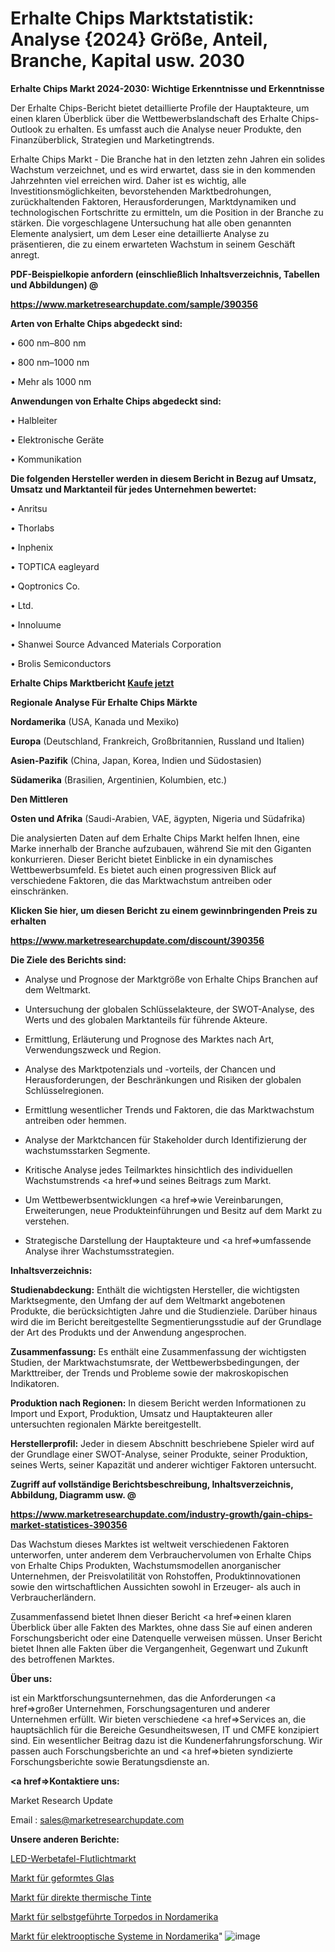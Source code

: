 # Erhalte Chips Marktstatistik: Analyse {2024} Größe, Anteil, Branche, Kapital usw. 2030

<strong>Erhalte Chips Markt 2024-2030: Wichtige Erkenntnisse und Erkenntnisse</strong>

Der Erhalte Chips-Bericht bietet detaillierte Profile der Hauptakteure, um einen klaren Überblick über die Wettbewerbslandschaft des Erhalte Chips-Outlook zu erhalten. Es umfasst auch die Analyse neuer Produkte, den Finanzüberblick, Strategien und Marketingtrends.

Erhalte Chips Markt - Die Branche hat in den letzten zehn Jahren ein solides Wachstum verzeichnet, und es wird erwartet, dass sie in den kommenden Jahrzehnten viel erreichen wird. Daher ist es wichtig, alle Investitionsmöglichkeiten, bevorstehenden Marktbedrohungen, zurückhaltenden Faktoren, Herausforderungen, Marktdynamiken und technologischen Fortschritte zu ermitteln, um die Position in der Branche zu stärken. Die vorgeschlagene Untersuchung hat alle oben genannten Elemente analysiert, um dem Leser eine detaillierte Analyse zu präsentieren, die zu einem erwarteten Wachstum in seinem Geschäft anregt.



<strong><b>PDF-Beispielkopie anfordern (einschließlich Inhaltsverzeichnis, Tabellen und Abbildungen) @ </b></strong>

<strong><a href=https://www.marketresearchupdate.com/sample/390356>

<strong>https://www.marketresearchupdate.com/sample/390356</u></a></strong></strong>



<strong>Arten von Erhalte Chips abgedeckt sind:</strong>

• 600 nm–800 nm

• 800 nm–1000 nm

• Mehr als 1000 nm



<strong>Anwendungen von Erhalte Chips abgedeckt sind:</strong>

• Halbleiter

• Elektronische Geräte

• Kommunikation



<strong>Die folgenden Hersteller werden in diesem Bericht in Bezug auf Umsatz, Umsatz und Marktanteil für jedes Unternehmen bewertet:</strong>

• Anritsu

• Thorlabs

• Inphenix

• TOPTICA eagleyard

• Qoptronics Co.

• Ltd.

• Innoluume

• Shanwei Source Advanced Materials Corporation

• Brolis Semiconductors



<strong>Erhalte Chips Marktbericht <a href=https://www.marketresearchupdate.com/buynow/390356>Kaufe jetzt</a></strong>



<strong>Regionale Analyse Für Erhalte Chips Märkte</strong>



<strong>Nordamerika</strong> (USA, Kanada und Mexiko)



<strong>Europa</strong> (Deutschland, Frankreich, Großbritannien, Russland und Italien)



<strong>Asien-Pazifik</strong> (China, Japan, Korea, Indien und Südostasien)



<strong>Südamerika</strong> (Brasilien, Argentinien, Kolumbien, etc.)



<strong>Den Mittleren</strong> 

<strong>Osten und Afrika</strong> (Saudi-Arabien, VAE, ägypten, Nigeria und Südafrika)

Die analysierten Daten auf dem Erhalte Chips Markt helfen Ihnen, eine Marke innerhalb der Branche aufzubauen, während Sie mit den Giganten konkurrieren. Dieser Bericht bietet Einblicke in ein dynamisches Wettbewerbsumfeld. Es bietet auch einen progressiven Blick auf verschiedene Faktoren, die das Marktwachstum antreiben oder einschränken.



<strong>Klicken Sie hier, um diesen Bericht zu einem gewinnbringenden Preis zu erhalten
</strong>

<strong><a href=https://www.marketresearchupdate.com/discount/390356>https://www.marketresearchupdate.com/discount/390356</b></u></strong></a>



<strong>Die Ziele des Berichts sind:</strong>

- Analyse und Prognose der Marktgröße von Erhalte Chips Branchen auf dem Weltmarkt.

- Untersuchung der globalen Schlüsselakteure, der SWOT-Analyse, des Werts und des globalen Marktanteils für führende Akteure.

- Ermittlung, Erläuterung und Prognose des Marktes nach Art, Verwendungszweck und Region.

- Analyse des Marktpotenzials und -vorteils, der Chancen und Herausforderungen, der Beschränkungen und Risiken der globalen Schlüsselregionen.

- Ermittlung wesentlicher Trends und Faktoren, die das Marktwachstum antreiben oder hemmen.

- Analyse der Marktchancen für Stakeholder durch Identifizierung der wachstumsstarken Segmente.

- Kritische Analyse jedes Teilmarktes hinsichtlich des individuellen Wachstumstrends <a href=>und</a> seines Beitrags zum Markt.

- Um Wettbewerbsentwicklungen <a href=>wie</a> Vereinbarungen, Erweiterungen, neue Produkteinführungen und Besitz auf dem Markt zu verstehen.

- Strategische Darstellung der Hauptakteure und <a href=>umfas</a>sende Analyse ihrer Wachstumsstrategien.



<strong>Inhaltsverzeichnis:</strong>



<strong>Studienabdeckung:</strong> Enthält die wichtigsten Hersteller, die wichtigsten Marktsegmente, den Umfang der auf dem Weltmarkt angebotenen Produkte, die berücksichtigten Jahre und die Studienziele. Darüber hinaus wird die im Bericht bereitgestellte Segmentierungsstudie auf der Grundlage der Art des Produkts und der Anwendung angesprochen.



<strong>Zusammenfassung:</strong> Es enthält eine Zusammenfassung der wichtigsten Studien, der Marktwachstumsrate, der Wettbewerbsbedingungen, der Markttreiber, der Trends und Probleme sowie der makroskopischen Indikatoren.



<strong>Produktion nach Regionen:</strong> In diesem Bericht werden Informationen zu Import und Export, Produktion, Umsatz und Hauptakteuren aller untersuchten regionalen Märkte bereitgestellt.



<strong>Herstellerprofil:</strong> Jeder in diesem Abschnitt beschriebene Spieler wird auf der Grundlage einer SWOT-Analyse, seiner Produkte, seiner Produktion, seines Werts, seiner Kapazität und anderer wichtiger Faktoren untersucht.



<strong><b>Zugriff auf vollständige Berichtsbeschreibung, Inhaltsverzeichnis, Abbildung, Diagramm usw. @ </b></strong>

<strong><a href=https://www.marketresearchupdate.com/industry-growth/gain-chips-market-statistices-390356>https://www.marketresearchupdate.com/industry-growth/gain-chips-market-statistices-390356</a></strong>

Das Wachstum dieses Marktes ist weltweit verschiedenen Faktoren unterworfen, unter anderem dem Verbrauchervolumen von Erhalte Chips von Erhalte Chips Produkten, Wachstumsmodellen anorganischer Unternehmen, der Preisvolatilität von Rohstoffen, Produktinnovationen sowie den wirtschaftlichen Aussichten sowohl in Erzeuger- als auch in Verbraucherländern.

Zusammenfassend bietet Ihnen dieser Bericht <a href=>einen</a> klaren Überblick über alle Fakten des Marktes, ohne dass Sie auf einen anderen Forschungsbericht oder eine Datenquelle verweisen müssen. Unser Bericht bietet Ihnen alle Fakten über die Vergangenheit, Gegenwart und Zukunft des betroffenen Marktes.



<strong>Über uns:</strong>

 ist ein Marktforschungsunternehmen, das die Anforderungen <a href=>großer</a> Unternehmen, Forschungsagenturen und anderer Unternehmen erfüllt. Wir bieten verschiedene <a href=>Services</a> an, die hauptsächlich für die Bereiche Gesundheitswesen, IT und CMFE konzipiert sind. Ein wesentlicher Beitrag dazu ist die Kundenerfahrungsforschung. Wir passen auch Forschungsberichte an und <a href=>bieten</a> syndizierte Forschungsberichte sowie Beratungsdienste an.



<strong><a href=>Kontaktiere uns:</a></strong>

Market Research Update

Email : sales@marketresearchupdate.com



<strong>Unsere anderen Berichte:</strong>

<a href=https://www.linkedin.com/pulse/led-billboard-floodlight-market-witness-huge>LED-Werbetafel-Flutlichtmarkt</a>

<a href=https://www.linkedin.com/pulse/molded-glass-market-size-set-grow-remarkable>Markt für geformtes Glas</a>

<a href=https://www.linkedin.com/pulse/ink-direct-thermal-market-research-report-reveals>Markt für direkte thermische Tinte</a>

<a href=https://www.linkedin.com/pulse/north-america-self-guided-torpedo-market-2023-top-key>Markt für selbstgeführte Torpedos in Nordamerika</a>

<a href=https://www.linkedin.com/pulse/north-america-electro-optical-systems-market>Markt für elektrooptische Systeme in Nordamerika</a>"
![image](https://github.com/Gayatrikarjule/Market-Analysis-361/assets/97346546/7393d496-4c94-4afc-80bb-1199465cdeb9)
